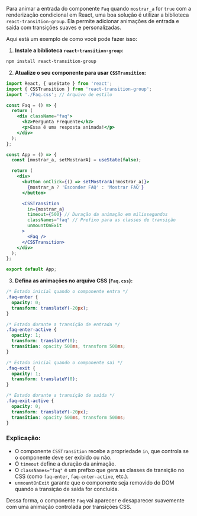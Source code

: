 Para animar a entrada do componente `Faq` quando `mostrar_a` for `true` com a renderização condicional em React, uma boa solução é utilizar a biblioteca `react-transition-group`. Ela permite adicionar animações de entrada e saída com transições suaves e personalizadas.

Aqui está um exemplo de como você pode fazer isso:

1. **Instale a biblioteca `react-transition-group`:**

```bash
npm install react-transition-group
```

2. **Atualize o seu componente para usar `CSSTransition`:**

```jsx
import React, { useState } from 'react';
import { CSSTransition } from 'react-transition-group';
import './Faq.css'; // Arquivo de estilo

const Faq = () => {
  return (
    <div className="faq">
      <h2>Pergunta Frequente</h2>
      <p>Essa é uma resposta animada!</p>
    </div>
  );
};

const App = () => {
  const [mostrar_a, setMostrarA] = useState(false);

  return (
    <div>
      <button onClick={() => setMostrarA(!mostrar_a)}>
        {mostrar_a ? 'Esconder FAQ' : 'Mostrar FAQ'}
      </button>

      <CSSTransition
        in={mostrar_a}
        timeout={500} // Duração da animação em milissegundos
        classNames="faq" // Prefixo para as classes de transição
        unmountOnExit
      >
        <Faq />
      </CSSTransition>
    </div>
  );
};

export default App;
```

3. **Defina as animações no arquivo CSS (`Faq.css`):**

```css
/* Estado inicial quando o componente entra */
.faq-enter {
  opacity: 0;
  transform: translateY(-20px);
}

/* Estado durante a transição de entrada */
.faq-enter-active {
  opacity: 1;
  transform: translateY(0);
  transition: opacity 500ms, transform 500ms;
}

/* Estado inicial quando o componente sai */
.faq-exit {
  opacity: 1;
  transform: translateY(0);
}

/* Estado durante a transição de saída */
.faq-exit-active {
  opacity: 0;
  transform: translateY(-20px);
  transition: opacity 500ms, transform 500ms;
}
```

### Explicação:
- O componente `CSSTransition` recebe a propriedade `in`, que controla se o componente deve ser exibido ou não.
- O `timeout` define a duração da animação.
- O `classNames="faq"` é um prefixo que gera as classes de transição no CSS (como `faq-enter`, `faq-enter-active`, etc.).
- `unmountOnExit` garante que o componente seja removido do DOM quando a transição de saída for concluída.

Dessa forma, o componente `Faq` vai aparecer e desaparecer suavemente com uma animação controlada por transições CSS.